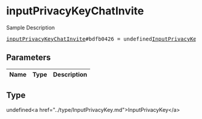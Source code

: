 # inputPrivacyKeyChatInvite

Sample Description

<pre>
<a href="../constructor/inputPrivacyKeyChatInvite.md">inputPrivacyKeyChatInvite</a>#bdfb0426 = undefined<a href="../type/InputPrivacyKey.md">InputPrivacyKey</a>;
</pre>

## Parameters

| Name | Type | Description |
|------|:----:|-------------|

## Type

undefined&lt;a href=&#34;../type/InputPrivacyKey.md&#34;&gt;InputPrivacyKey&lt;/a&gt;
